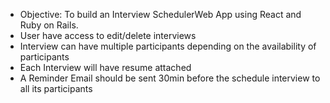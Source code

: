 * Objective: To build an Interview SchedulerWeb App using React and Ruby on Rails.
* User have access to edit/delete interviews
* Interview can have multiple participants depending on the availability of participants
* Each Interview will have resume attached 
* A Reminder Email should be sent 30min before the schedule interview to all its participants
